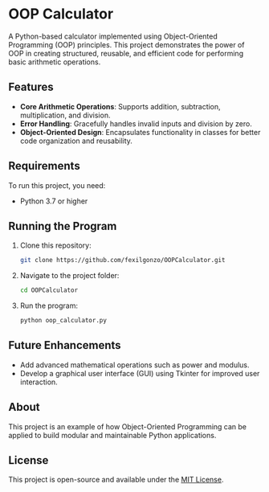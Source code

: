 
# OOP Calculator

A Python-based calculator implemented using Object-Oriented Programming (OOP) principles. This project demonstrates the power of OOP in creating structured, reusable, and efficient code for performing basic arithmetic operations.

## Features
- **Core Arithmetic Operations**: Supports addition, subtraction, multiplication, and division.
- **Error Handling**: Gracefully handles invalid inputs and division by zero.
- **Object-Oriented Design**: Encapsulates functionality in classes for better code organization and reusability.

## Requirements
To run this project, you need:
- Python 3.7 or higher

## Running the Program
1. Clone this repository:
   ```bash
   git clone https://github.com/fexilgonzo/OOPCalculator.git
   ```
2. Navigate to the project folder:
   ```bash
   cd OOPCalculator
   ```
3. Run the program:
   ```bash
   python oop_calculator.py
   ```

## Future Enhancements
- Add advanced mathematical operations such as power and modulus.
- Develop a graphical user interface (GUI) using Tkinter for improved user interaction.

## About
This project is an example of how Object-Oriented Programming can be applied to build modular and maintainable Python applications.

## License
This project is open-source and available under the [MIT License](LICENSE).